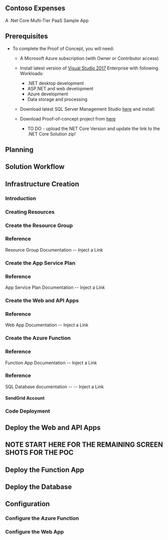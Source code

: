 ## Contoso Expenses 
A .Net Core Multi-Tier PaaS Sample App

## Prerequisites
* To complete the Proof of Concept, you will need:
    * A Microsoft Azure subscription (with Owner or Contributor access)

    * Install latest version of [Visual Studio 2017](https://www.visualstudio.com/downloads/) Enterprise with following Workloads:
      * .NET desktop development 
      * ASP.NET and web development 
      * Azure development  
      * Data storage and processing 
    
    * Download latest SQL Server Management Studio [here](https://docs.microsoft.com/en-us/sql/ssms/download-sql-server-management-studio-ssms) and install:
    
    * Download Proof-of-concept project from [here](https://fasttrackforazure.blob.core.windows.net/sourcecode/Contoso.Expenses.zip)
      * TO DO - upload the NET Core Version and update the link to the .NET Core Solution zip!

## Planning

## Solution Workflow

## Infrastructure Creation
### Introduction

### Creating Resources

### Create the Resource Group

### Reference
 Resource Group Documentation -- Inject a Link
 
 ### Create the App Service Plan
 
  ### Reference
  App Service Plan Documentation -- Inject a Link
 
 ### Create the Web and API Apps
 
  ### Reference
  Web App Documentation -- Inject a Link
 
 ### Create the Azure Function
 
  ### Reference
  Function App Documentation -- Inject a Link
  
  ### Reference
 SQL Database documentation -- -- Inject a Link
 
  #### SendGrid Account

### Code Deployment
## Deploy the Web and API Apps

## NOTE START HERE FOR THE REMAINING SCREEN SHOTS FOR THE POC

## Deploy the Function App

## Deploy the Database

## Configuration
### Configure the Azure Function


### Configure the Web App




